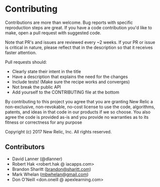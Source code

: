 # Contributing

Contributions are more than welcome. Bug reports with specific reproduction steps are great. If you have a code contribution you'd like to make, open a pull request with suggested code.

Note that PR's and issues are reviewed every ~2 weeks. If your PR or issue is critical in nature, please reflect that in the description so that it receives faster attention.

Pull requests should:
- Clearly state their intent in the title
- Have a description that explains the need for the changes
- Include tests! (Make sure the recipe works and converges)
- Not break the public API
- Add yourself to the CONTRIBUTING file at the bottom

By contributing to this project you agree that you are granting New Relic a non-exclusive, non-revokable, no-cost license to use the code, algorithms, patents, and ideas in that code in our products if we so choose. You also agree the code is provided as-is and you provide no warranties as to its fitness or correctness for any purpose

Copyright (c) 2017 New Relic, Inc. All rights reserved.

## Contributors

* David Lanner (@dlanner)
* Robert Hak <robert.hak @ iacapps.com>
* Brandon Sharitt (brandon@sharitt.com)
* Mark Whelan (mbwhelan@gmail.com)
* Don O'Neill <don.oneill @ apexlearning.com>